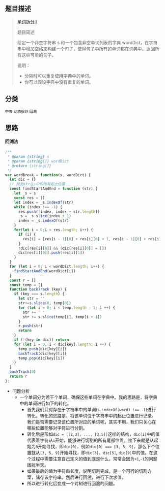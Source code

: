 ## 题目描述

> [单词拆分II](https://leetcode-cn.com/problems/word-break-ii/)
>
>题目简述
>
>给定一个非空字符串 s 和一个包含非空单词列表的字典 wordDict，在字符串中增加空格来构建一个句子，使得句子中所有的单词都在词典中。返回所有这些可能的句子。
>
>说明：
> - 分隔时可以重复使用字典中的单词。
> - 你可以假设字典中没有重复的单词。


## 分类
`中等` `动态规划` `回溯`

## 思路
#### 回溯法
```javascript
/**
 * @param {string} s
 * @param {string[]} wordDict
 * @return {string[]}
 */
var wordBreak = function(s, wordDict) {
  let dic = {}
  // 找到str在s中的所有起止位置
  const findStartAndEnd = function (str) {
    let _s = s
    const res = []
    let index = _s.indexOf(str)
    while (index !== -1) {
      res.push([index, index + str.length])
      _s = _s.slice(index + 1)
      index = _s.indexOf(str)
    }
    for(let i = 0;i < res.length; i++) {
      if (i) {
        res[i] = [res[i - 1][0] + res[i][0] + 1, res[i - 1][0] + res[i][1] + 1]
      }
      !dic[res[i][0]] && (dic[res[i][0]] = [])
      dic[res[i][0]].push(res[i][1])
    }
  }
  for (let i = 0; i < wordDict.length; i++) {
    findStartAndEnd(wordDict[i])
  }
  const r = []
  const temp = []
  function backTrack (key) {
    if (key === s.length) {
      let str = ''
      str+=s.slice(0, temp[0])
      for (let i = 0; i < temp.length - 1; i ++) {
        str += ' '
        str += s.slice(temp[i], temp[i + 1])
      }
      r.push(str)
      return
    }
    if (!(key in dic)) return
    for (let i = 0; i < dic[key].length; i ++) {
      temp.push(dic[key][i])
      backTrack(dic[key][i])
      temp.pop(dic[key][i])
    }
  }
  backTrack(0)
  return r
};
```
- 问题分析
  - 一个单词分为若干个单词，确保这些单词在字典中。我的思路是，将字典中的单词进行如下的转化。
    - 首先我们只对存在于字符串中的单词(`s.indexOf(word) !== -1`)进行转化。转化的思路是，将该单词位于字符串中的起止位置进行记录。我们是否需要记录该位置所对应的单词呢，其实不用，我们只关心在哪些位置能够对字符进行分割。
    - 转化后是形如`dic = [[2,3], ..., [3,5]]`这样的结构，`dic[i]`中的值代表着字符从`i`开始，能够进行切割的所有尾部位置。接下来就是从起始为`0`开始寻找，即`dic[0]`，例如`dic[0] === [3, 5, 9]`，那么下个位置就从`[3, 5, 9]`开始寻找，即`dic[3]`、`dic[5]`, `dic[9]`中的值。在这个过程中需要注意自己定义的值到底是什么，常常会因为`+1`,`-1`的问题困扰半天。
    - 如果最后的值为字符串长度，说明切割完成，是一个可行的切割方案，储存该字符串。然后进行回溯，进行下次求值。
    - 所以进行转化后变成一个对树进行回溯的问题。